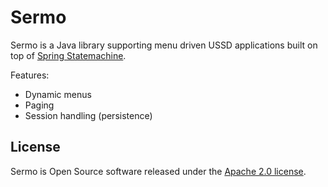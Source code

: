 # Sermo

Sermo is a Java library supporting menu driven USSD applications built on top of [Spring Statemachine](https://projects.spring.io/spring-statemachine/).

Features:
* Dynamic menus
* Paging
* Session handling (persistence)

## License
Sermo is Open Source software released under the [Apache 2.0 license](https://www.apache.org/licenses/LICENSE-2.0.html).

